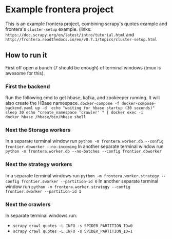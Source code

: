 # Example frontera project
This is an example frontera project, combining scrapy's quotes example and frontera's `cluster-setup` example.
(links: `https://doc.scrapy.org/en/latest/intro/tutorial.html` and `http://frontera.readthedocs.io/en/v0.7.1/topics/cluster-setup.html`

## How to run it
First off open a bunch (7 should be enough) of terminal windows (tmux is awesome for this).

### First the backend
Run the following cmd to get hbase, kafka, and zookeeper running. It will also create the HBase namespace.
`docker-compose -f docker-compose-backend.yaml up -d 
echo "waiting for hbase startup (30 seconds)"
sleep 30
echo "create_namespace 'crawler'
" | docker exec -i docker_hbase /hbase/bin/hbase shell`

### Next the Storage workers
In a separate terminal window run `python -m frontera.worker.db --config frontier.dbworker --no-incoming`
In another separate terminal window run `python -m frontera.worker.db --no-batches --config frontier.dbworker`

### Next the strategy workers
In a separate terminal windows run `python -m frontera.worker.strategy --config frontier.sworker --partition-id 0`
In another separate terminal window run `python -m frontera.worker.strategy --config frontier.sworker --partition-id 1`

### Next the crawlers
In separate terminal windows run:
- `scrapy crawl quotes -L INFO -s SPIDER_PARTITION_ID=0`
- `scrapy crawl quotes -L INFO -s SPIDER_PARTITION_ID=1`
